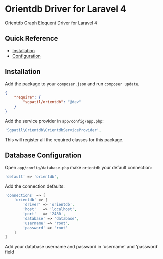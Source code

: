 
# Orientdb Driver for Laravel 4


Orientdb Graph Eloquent Driver for Laravel 4

## Quick Reference

 - [Installation](#installation)
 - [Configuration](#configuration)

## Installation

Add the package to your `composer.json` and run `composer update`.

```json
{
    "require": {
        "sgpatil/orientdb": "@dev"
    }
}
```

Add the service provider in `app/config/app.php`:

```php
'Sgpatil\Orientdb\OrientdbServiceProvider',
```

This will register all the required classes for this package.

## Database Configuration

Open `app/config/database.php`
make `orientdb` your default connection:

```php
'default' => 'orientdb',
```

Add the connection defaults:

```php
'connections' => [
    'orientdb' => [
        'driver' => 'orientdb',
        'host'   => 'localhost',
        'port'   => '2480',
        'database' => 'database',
        'username' => 'root',
        'password' => 'root'
    ]
]
```

Add your database username and password in 'username' and 'password' field
